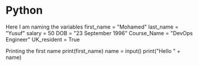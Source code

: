 # Python

Here I am naming the variables
first_name = "Mohamed"
last_name = "Yusuf"
salary = 50
DOB = "23 September 1996"
Course_Name = "DevOps Engineer"
UK_resident = True

Printing the first name
print(first_name)
name = input()
print("Hello " + name)
